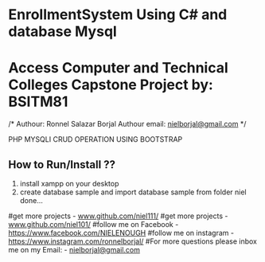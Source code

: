 # EnrollmentSystem Using C# and database Mysql
# Access Computer and Technical Colleges Capstone Project by: BSITM81
/*
	Authour: Ronnel Salazar Borjal
	Authour email: nielborjal@gmail.com
*/

PHP MYSQLI CRUD OPERATION USING BOOTSTRAP
## How to Run/Install ??
1. install xampp on your desktop
2. create database sample and import database sample from folder niel
 done...

#get more projects - www.github.com/niel111/
#get more projects - www.github.com/niel101/
#follow me on Facebook - https://www.facebook.com/NIELENOUGH
#follow me on instagram - https://www.instagram.com/ronnelborjal/
#For more questions please inbox me on my Email: - nielborjal@gmail.com
